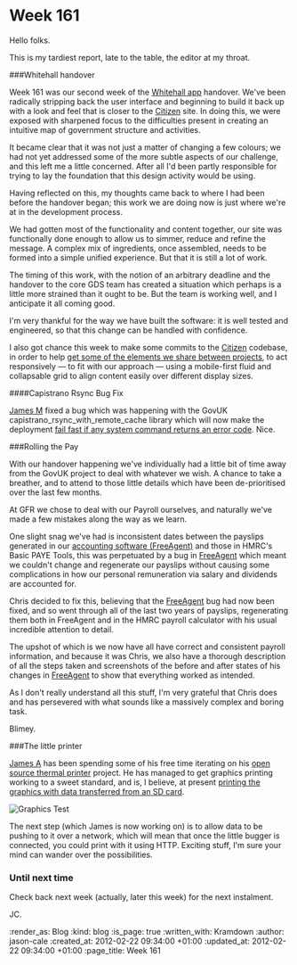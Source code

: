 Week 161
========

Hello folks.

This is my tardiest report, late to the table, the editor at my throat.

###Whitehall handover

Week 161 was our second week of the [Whitehall app][whitehall app] handover. We've been radically stripping back the user interface and beginning to build it back up with a look and feel that is closer to the [Citizen][GovUK] site. In doing this, we were exposed with sharpened focus to the difficulties present in creating an intuitive map of government structure and activities.

It became clear that it was not just a matter of changing a few colours; we had not yet addressed some of the more subtle aspects of our challenge, and this left me a little concerned. After all I'd been partly responsible for trying to lay the foundation that this design activity would be using.

Having reflected on this, my thoughts came back to where I had been before the handover began; this work we are doing now is just where we're at in the development process.

We had gotten most of the functionality and content together, our site was functionally done enough to allow us to simmer, reduce and refine the message. A complex mix of ingredients, once assembled, needs to be formed into a simple unified experience. But that it is still a lot of work.

The timing of this work, with the notion of an arbitrary deadline and the handover to the core GDS team has created a situation which perhaps is a little more strained than it ought to be. But the team is working well, and I anticipate it all coming good.

I'm very thankful for the way we have built the software: it is well tested and engineered, so that this change can be handled with confidence.

I also got chance this week to make some commits to the [Citizen][GovUK] codebase, in order to help [get some of the elements we share between projects](https://github.com/alphagov/static/compare/89d0d316b0...ebf5685890), to act responsively &mdash; to fit with our approach &mdash; using a mobile-first fluid and collapsable grid to align content easily over different display sizes.

####Capistrano Rsync Bug Fix

[James M][James M] fixed a bug which was happening with the GovUK capistrano_rsync_with_remote_cache library which will now make the deployment [fail fast if any system command returns an error code](https://github.com/alphagov/capistrano_rsync_with_remote_cache/commit/de6bc38155de66f40c876a9940c610e5338f5bd5). Nice.


###Rolling the Pay

With our handover happening we've individually had a little bit of time away from the GovUK project to deal with whatever we wish. A chance to take a breather, and to attend to those little details which have been de-prioritised over the last few months.

At GFR we chose to deal with our Payroll ourselves, and naturally we've made a few mistakes along the way as we learn.

One slight snag we've had is inconsistent dates between the payslips generated in our [accounting software (FreeAgent)][FreeAgent] and those in HMRC's Basic PAYE Tools, this was perpetuated by a bug in [FreeAgent][FreeAgent] which meant we couldn't change and regenerate our payslips without causing some complications in how our personal remuneration via salary and dividends are accounted for.

Chris decided to fix this, believing that the [FreeAgent][FreeAgent] bug had now been fixed, and so went through all of the last two years of payslips, regenerating them both in FreeAgent and in the HMRC payroll calculator with his usual incredible attention to detail.

The upshot of which is we now have all have correct and consistent payroll information, and because it was Chris, we also have a thorough description of all the steps taken and screenshots of the before and after states of his changes in [FreeAgent][FreeAgent] to show that everything worked as intended.

As I don't really understand all this stuff, I'm very grateful that Chris does and has persevered with what sounds like a massively complex and boring task.

Blimey.

###The little printer

[James A][James A] has been spending some of his free time iterating on his [open source thermal printer][thermal] project. He has managed to get graphics printing working to a sweet standard, and is, I believe, at present [printing the graphics with data transferred from an SD card][thermalsd].

![Graphics Test](http://distilleryimage7.s3.amazonaws.com/c49fae18574011e1a87612313804ec91_7.jpg)

The next step (which James is now working on) is to allow data to be pushing to it over a network, which will mean that once the little bugger is connected, you could print with it using HTTP. Exciting stuff, I'm sure your mind can wander over the possibilities.

### Until next time
Check back next week (actually, later this week) for the next instalment.

JC.

[whitehall app]: http://digital.cabinetoffice.gov.uk/2011/08/24/government-corporate-websites-in-eye-popping-3d/
[GovUK]: http://gov.uk
[James M]: /james-mead
[FreeAgent]: http://fre.ag/3276i4uh
[James A]: /james-adam
[thermal]: http://github.com/lazyatom/Thermal-Printer-Library
[thermalsd]: http://github.com/lazyatom/ThermalSD

:render_as: Blog
:kind: blog
:is_page: true
:written_with: Kramdown
:author: jason-cale
:created_at: 2012-02-22 09:34:00 +01:00
:updated_at: 2012-02-22 09:34:00 +01:00
:page_title: Week 161